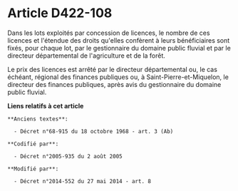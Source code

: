 # Article D422-108

Dans les lots exploités par concession de licences, le nombre de ces licences et l'étendue des droits qu'elles confèrent à
leurs bénéficiaires sont fixés, pour chaque lot, par le gestionnaire du domaine public fluvial et par le directeur
départemental de l'agriculture et de la forêt. 

Le prix des licences est arrêté par le   directeur départemental ou, le cas échéant, régional des finances publiques ou, à
Saint-Pierre-et-Miquelon, le directeur des finances publiques, après avis du gestionnaire du domaine public fluvial.

**Liens relatifs à cet article**

	**Anciens textes**:

	  - Décret n°68-915 du 18 octobre 1968 - art. 3 (Ab)

	**Codifié par**:

	  - Décret n°2005-935 du 2 août 2005

	**Modifié par**:

	  - Décret n°2014-552 du 27 mai 2014 - art. 8
